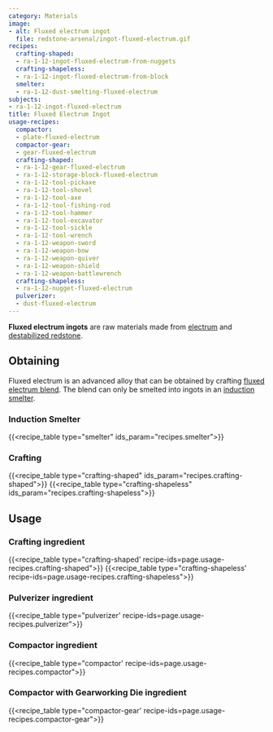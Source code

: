 ```yaml
---
category: Materials
image:
- alt: Fluxed electrum ingot
  file: redstone-arsenal/ingot-fluxed-electrum.gif
recipes:
  crafting-shaped:
  - ra-1-12-ingot-fluxed-electrum-from-nuggets
  crafting-shapeless:
  - ra-1-12-ingot-fluxed-electrum-from-block
  smelter:
  - ra-1-12-dust-smelting-fluxed-electrum
subjects:
- ra-1-12-ingot-fluxed-electrum
title: Fluxed Electrum Ingot
usage-recipes:
  compactor:
  - plate-fluxed-electrum
  compactor-gear:
  - gear-fluxed-electrum
  crafting-shaped:
  - ra-1-12-gear-fluxed-electrum
  - ra-1-12-storage-block-fluxed-electrum
  - ra-1-12-tool-pickaxe
  - ra-1-12-tool-shovel
  - ra-1-12-tool-axe
  - ra-1-12-tool-fishing-rod
  - ra-1-12-tool-hammer
  - ra-1-12-tool-excavator
  - ra-1-12-tool-sickle
  - ra-1-12-tool-wrench
  - ra-1-12-weapon-sword
  - ra-1-12-weapon-bow
  - ra-1-12-weapon-quiver
  - ra-1-12-weapon-shield
  - ra-1-12-weapon-battlewrench
  crafting-shapeless:
  - ra-1-12-nugget-fluxed-electrum
  pulverizer:
  - dust-fluxed-electrum
---
```


**Fluxed electrum ingots** are raw materials made from
[electrum](../../thermal-foundation/electrum-ingot/) and [destabilized
redstone](../../thermal-foundation/destabilized-redstone/).


Obtaining
---------

Fluxed electrum is an advanced alloy that can be obtained by crafting [fluxed
electrum blend](../fluxed-electrum-blend/). The blend can only be smelted
into ingots in an [induction smelter](../../thermal-expansion/induction-smelter/).

### Induction Smelter
{{<recipe_table type="smelter" ids_param="recipes.smelter">}}

### Crafting
{{<recipe_table type="crafting-shaped" ids_param="recipes.crafting-shaped">}}
{{<recipe_table type="crafting-shapeless" ids_param="recipes.crafting-shapeless">}}


Usage
-----

### Crafting ingredient
{{<recipe_table type="crafting-shaped' recipe-ids=page.usage-recipes.crafting-shaped">}}
{{<recipe_table type="crafting-shapeless' recipe-ids=page.usage-recipes.crafting-shapeless">}}

### Pulverizer ingredient
{{<recipe_table type="pulverizer' recipe-ids=page.usage-recipes.pulverizer">}}

### Compactor ingredient
{{<recipe_table type="compactor' recipe-ids=page.usage-recipes.compactor">}}

### Compactor with Gearworking Die ingredient
{{<recipe_table type="compactor-gear' recipe-ids=page.usage-recipes.compactor-gear">}}
